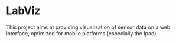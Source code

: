 LabViz
======

This project aims at providing visualization of sensor data on a web interface, optimized for mobile platforms (especially the Ipad)

